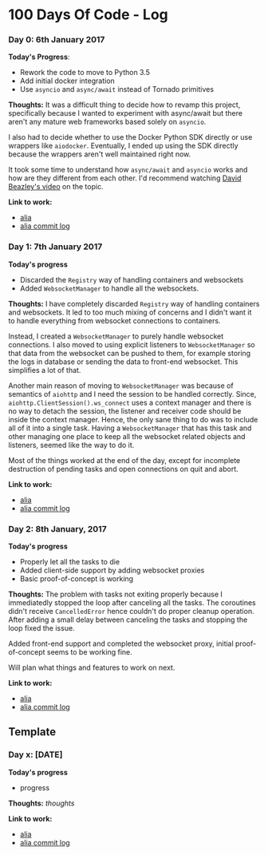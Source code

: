 # 100 Days Of Code - Log

### Day 0: 6th January 2017

**Today's Progress**:
 - Rework the code to move to Python 3.5
 - Add initial docker integration
 - Use `asyncio` and `async/await` instead of Tornado primitives

**Thoughts:**
It was a difficult thing to decide how to revamp this project, specifically
because I wanted to experiment with async/await but there aren't any mature
web frameworks based solely on `asyncio`.

I also had to decide whether to use the Docker Python SDK directly or use
wrappers like `aiodocker`. Eventually, I ended up using the SDK directly
because the wrappers aren't well maintained right now.

It took some time to understand how `async/await` and `asyncio` works and how
are they different from each other. I'd recommend watching
[David Beazley's video](https://www.youtube.com/watch?v=lYe8W04ERnY) on the
topic.

**Link to work:**
 - [alia](https://github.com/dhruvbaldawa/alia)
 - [alia commit log](https://github.com/dhruvbaldawa/alia/commits/master?until=2017-01-07T12:00:00Z&since=2017-01-06T12:00:00Z)

### Day 1: 7th January 2017

**Today's progress**
 - Discarded the `Registry` way of handling containers and websockets
 - Added `WebsocketManager` to handle all the websockets.

**Thoughts:**
I have completely discarded `Registry` way of handling containers and
websockets. It led to too much mixing of concerns and I didn't want it to
handle everything from websocket connections to containers.

Instead, I  created a `WebsocketManager` to purely handle websocket connections.
I also moved to using explicit listeners to `WebsocketManager` so that data
from the websocket can be pushed to them, for example storing the logs in
database or sending the data to front-end websocket. This simplifies a lot
of that.

Another main reason of moving to `WebsocketManager` was because of
semantics of `aiohttp` and I need the session to be handled correctly. Since,
`aiohttp.ClientSession().ws_connect` uses a context manager and there is no way
to detach the session, the listener and receiver code should be inside the
context manager. Hence, the only sane thing to do was to include all of it into
a single task. Having a `WebsocketManager` that has this task and other
managing one place to keep all the websocket related objects and listeners,
seemed like the way to do it.

Most of the things worked at the end of the day, except for incomplete
destruction of pending tasks and open connections on quit and abort.

**Link to work:**
 - [alia](https://github.com/dhruvbaldawa/alia)
 - [alia commit log](https://github.com/dhruvbaldawa/alia/commits/master?until=2017-01-07T23:00:00Z&since=2017-01-06T23:00:00Z)

### Day 2: 8th January, 2017

**Today's progress**
 - Properly let all the tasks to die
 - Added client-side support by adding websocket proxies
 - Basic proof-of-concept is working

**Thoughts:**
The problem with tasks not exiting properly because I immediatedly stopped
the loop after canceling all the tasks. The coroutines didn't receive
`CancelledError` hence couldn't do proper cleanup operation. After adding a
small delay between canceling the tasks and stopping the loop fixed the issue.

Added front-end support and completed the websocket proxy, initial
proof-of-concept seems to be working fine.

Will plan what things and features to work on next.

**Link to work:**
 - [alia](https://github.com/dhruvbaldawa/alia)
 - [alia commit log](https://github.com/dhruvbaldawa/alia/commits/master?until=2017-01-08T12:00:00Z&since=2017-01-07T20:00:00Z)

## Template
### Day x: [DATE]

**Today's progress**
 - progress

**Thoughts:**
_thoughts_

**Link to work:**
 - [alia](https://github.com/dhruvbaldawa/alia)
 - [alia commit log](https://github.com/dhruvbaldawa/alia/commits/master?until=2017-01-07T12:00:00Z&since=2017-01-06T12:00:00Z)
